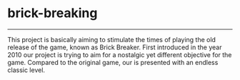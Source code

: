 # brick-breaking
------------------------------------------------------------------------------------------------------------------------
This project is basically aiming to stimulate the times of playing the old release of the game, known as Brick Breaker. 
First introduced in the year 2010 our project is trying to aim for a nostalgic yet different objective for the game. 
Compared to the original game, our is presented with an endless classic level. 
